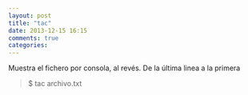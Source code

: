 ```yaml
---
layout: post
title: "tac"
date: 2013-12-15 16:15
comments: true
categories: 
---
```

Muestra el fichero por consola, al revés. De la última linea a la primera

>$ tac archivo.txt


